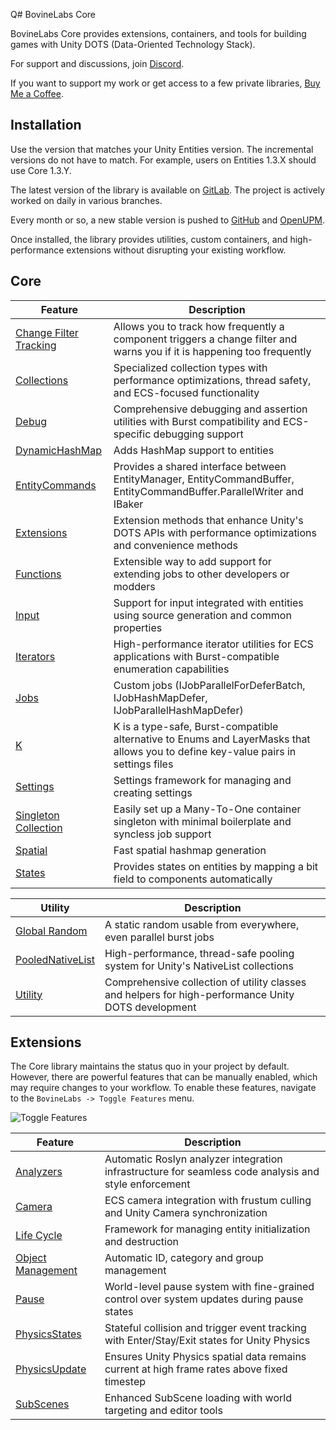 Q# BovineLabs Core

BovineLabs Core provides extensions, containers, and tools for building games with Unity DOTS (Data-Oriented Technology Stack).

For support and discussions, join [Discord](https://discord.gg/RTsw6Cxvw3).

If you want to support my work or get access to a few private libraries, [Buy Me a Coffee](https://buymeacoffee.com/bovinelabs).

## Installation

Use the version that matches your Unity Entities version. The incremental versions do not have to match. For example, users on Entities 1.3.X should use Core 1.3.Y.

The latest version of the library is available on [GitLab](https://gitlab.com/tertle/com.bovinelabs.core). The project is actively worked on daily in various branches.

Every month or so, a new stable version is pushed to [GitHub](https://github.com/tertle/com.bovinelabs.core) and [OpenUPM](https://openupm.com/packages/com.bovinelabs.core/).

Once installed, the library provides utilities, custom containers, and high-performance extensions without disrupting your existing workflow.

## Core

| Feature                                                          | Description                                                                                                                        |
|------------------------------------------------------------------|------------------------------------------------------------------------------------------------------------------------------------|
| [Change Filter Tracking](Documentation~/ChangeFilterTracking.md) | Allows you to track how frequently a component triggers a change filter and warns you if it is happening too frequently            |
| [Collections](Documentation~/Collections.md)                     | Specialized collection types with performance optimizations, thread safety, and ECS-focused functionality                          |
| [Debug](Documentation~/Debug.md)                                 | Comprehensive debugging and assertion utilities with Burst compatibility and ECS-specific debugging support                        |
| [DynamicHashMap](Documentation~/DynamicHashMap.md)               | Adds HashMap support to entities                                                                                                   |
| [EntityCommands](Documentation~/EntityCommands.md)               | Provides a shared interface between EntityManager, EntityCommandBuffer, EntityCommandBuffer.ParallelWriter and IBaker              |
| [Extensions](Documentation~/Extensions.md)                       | Extension methods that enhance Unity's DOTS APIs with performance optimizations and convenience methods                            |
| [Functions](Documentation~/Functions.md)                         | Extensible way to add support for extending jobs to other developers or modders                                                    |
| [Input](Documentation~/Input.md)                                 | Support for input integrated with entities using source generation and common properties                                           |
| [Iterators](Documentation~/Iterators.md)                         | High-performance iterator utilities for ECS applications with Burst-compatible enumeration capabilities                            |
| [Jobs](Documentation~/Jobs.md)                                   | Custom jobs (IJobParallelForDeferBatch, IJobHashMapDefer, IJobParallelHashMapDefer)                                                |
| [K](Documentation~/K.md)                                         | K is a type-safe, Burst-compatible alternative to Enums and LayerMasks that allows you to define key-value pairs in settings files |
| [Settings](Documentation~/Settings.md)                           | Settings framework for managing and creating settings                                                                              | 
| [Singleton Collection](Documentation~/SingletonCollection.md)    | Easily set up a Many-To-One container singleton with minimal boilerplate and syncless job support                                  | 
| [Spatial](Documentation~/Spatial.md)                             | Fast spatial hashmap generation                                                                                                    |
| [States](Documentation~/States.md)                               | Provides states on entities by mapping a bit field to components automatically                                                     |

| Utility                                                 | Description                                                                                          |
|---------------------------------------------------------|------------------------------------------------------------------------------------------------------|
| [Global Random](Documentation~/GlobalRandom.md)         | A static random usable from everywhere, even parallel burst jobs                                     |
| [PooledNativeList](Documentation~/PooledNativeList.md)  | High-performance, thread-safe pooling system for Unity's NativeList collections                      |
| [Utility](Documentation~/Utility.md)                    | Comprehensive collection of utility classes and helpers for high-performance Unity DOTS development  |

## Extensions

The Core library maintains the status quo in your project by default. However, there are powerful features that can be manually enabled, which may require changes to your workflow. To enable these features, navigate to the `BovineLabs -> Toggle Features` menu.

![Toggle Features](Documentation~/Images/ToggleFeatures.png)

| Feature                                                 | Description                                                                                  |
|---------------------------------------------------------|----------------------------------------------------------------------------------------------|
| [Analyzers](Documentation~/Analyzers.md)                | Automatic Roslyn analyzer integration infrastructure for seamless code analysis and style enforcement |
| [Camera](Documentation~/Camera.md)                      | ECS camera integration with frustum culling and Unity Camera synchronization                 |
| [Life Cycle](Documentation~/LifeCycle.md)               | Framework for managing entity initialization and destruction                                 |
| [Object Management](Documentation~/ObjectManagement.md) | Automatic ID, category and group management                                                  |
| [Pause](Documentation~/Pause.md)                        | World-level pause system with fine-grained control over system updates during pause states   |
| [PhysicsStates](Documentation~/PhysicsStates.md)        | Stateful collision and trigger event tracking with Enter/Stay/Exit states for Unity Physics  |
| [PhysicsUpdate](Documentation~/PhysicsUpdate.md)        | Ensures Unity Physics spatial data remains current at high frame rates above fixed timestep  |
| [SubScenes](Documentation~/SubScenes.md)                | Enhanced SubScene loading with world targeting and editor tools                              |
